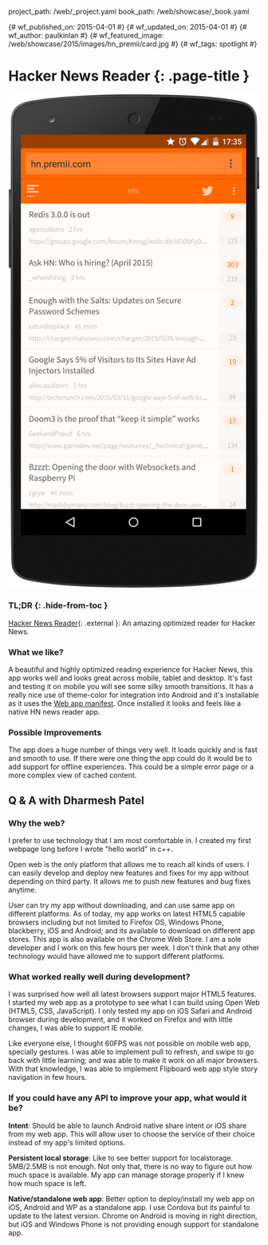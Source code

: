project_path: /web/_project.yaml book_path: /web/showcase/_book.yaml

{# wf_published_on: 2015-04-01 #} {# wf_updated_on: 2015-04-01 #} {# wf_author: paulkinlan #} {# wf_featured_image: /web/showcase/2015/images/hn_premii/card.jpg #} {# wf_tags: spotlight #}

# Hacker News Reader {: .page-title }

<img src="images/hn_premii/screenshot.png" class="attempt-right" />

### TL;DR {: .hide-from-toc }

[Hacker News Reader](http://hn.premii.com/){: .external }: An amazing optimized reader for Hacker News.

### What we like?

A beautiful and highly optimized reading experience for Hacker News, this app works well and looks great across mobile, tablet and desktop. It's fast and testing it on mobile you will see some silky smooth transitions. It has a really nice use of theme-color for integration into Android and it's installable as it uses the [Web app manifest](/web/fundamentals/engage-and-retain/simplified-app-installs). Once installed it looks and feels like a native HN news reader app.

### Possible Improvements

The app does a huge number of things very well. It loads quickly and is fast and smooth to use. If there were one thing the app could do it would be to add support for offline experiences. This could be a simple error page or a more complex view of cached content.

## Q & A with Dharmesh Patel

### Why the web?

I prefer to use technology that I am most comfortable in. I created my first webpage long before I wrote "hello world" in c++.

Open web is the only platform that allows me to reach all kinds of users. I can easily develop and deploy new features and fixes for my app without depending on third party. It allows me to push new features and bug fixes anytime.

User can try my app without downloading, and can use same app on different platforms. As of today, my app works on latest HTML5 capable browsers including but not limited to Firefox OS, Windows Phone, blackberry, iOS and Android; and its available to download on different app stores. This app is also available on the Chrome Web Store. I am a sole developer and I work on this few hours per week. I don't think that any other technology would have allowed me to support different platforms.

### What worked really well during development?

I was surprised how well all latest browsers support major HTML5 features. I started my web app as a prototype to see what I can build using Open Web (HTML5, CSS, JavaScript). I only tested my app on iOS Safari and Android browser during development, and it worked on Firefox and with little changes, I was able to support IE mobile.

Like everyone else, I thought 60FPS was not possible on mobile web app, specially gestures. I was able to implement pull to refresh, and swipe to go back with little learning; and was able to make it work on all major browsers. With that knowledge, I was able to implement Flipboard web app style story navigation in few hours.

### If you could have any API to improve your app, what would it be?

**Intent**: Should be able to launch Android native share intent or iOS share from my web app. This will allow user to choose the service of their choice instead of my app's limited options.

**Persistent local storage**: Like to see better support for localstorage. 5MB/2.5MB is not enough. Not only that, there is no way to figure out how much space is available. My app can manage storage properly if I knew how much space is left.

**Native/standalone web app**: Better option to deploy/install my web app on iOS, Android and WP as a standalone app. I use Cordova but its painful to update to the latest version. Chrome on Android is moving in right direction, but iOS and Windows Phone is not providing enough support for standalone app.